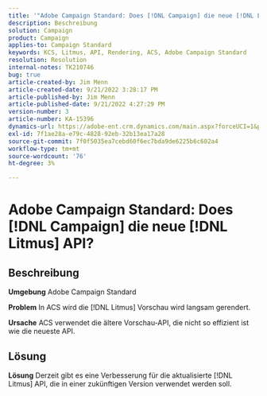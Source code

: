 ```yaml
---
title: '"Adobe Campaign Standard: Does [!DNL Campaign] die neue [!DNL Litmus] API?'''
description: Beschreibung
solution: Campaign
product: Campaign
applies-to: Campaign Standard
keywords: KCS, Litmus, API, Rendering, ACS, Adobe Campaign Standard
resolution: Resolution
internal-notes: TK210746
bug: true
article-created-by: Jim Menn
article-created-date: 9/21/2022 3:28:17 PM
article-published-by: Jim Menn
article-published-date: 9/21/2022 4:27:29 PM
version-number: 3
article-number: KA-15396
dynamics-url: https://adobe-ent.crm.dynamics.com/main.aspx?forceUCI=1&pagetype=entityrecord&etn=knowledgearticle&id=8c66a603-c239-ed11-9db1-0022480866ad
exl-id: 7f1ae28a-e79c-4828-92eb-32b13ea17a28
source-git-commit: 7f0f5035ea7cebd60f6ec7bda9de6225b6c602a4
workflow-type: tm+mt
source-wordcount: '76'
ht-degree: 3%

---
```


# Adobe Campaign Standard: Does [!DNL Campaign] die neue [!DNL Litmus] API?

## Beschreibung


<b>Umgebung</b>
Adobe Campaign Standard

<b>Problem</b>
In ACS wird die [!DNL Litmus] Vorschau wird langsam gerendert.

<b>Ursache</b>
ACS verwendet die ältere Vorschau-API, die nicht so effizient ist wie die neueste API.


## Lösung


<b>Lösung</b>
Derzeit gibt es eine Verbesserung für die aktualisierte [!DNL Litmus] API, die in einer zukünftigen Version verwendet werden soll.

